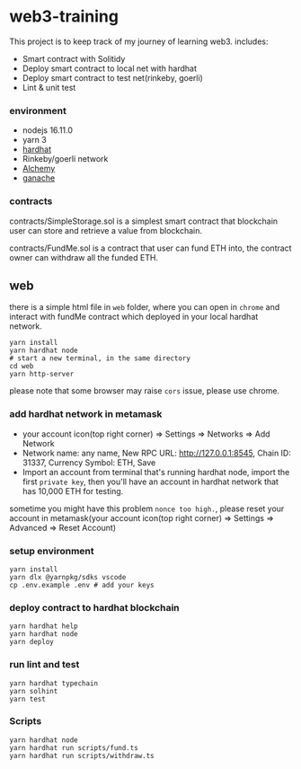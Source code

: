 # web3-training
This project is to keep track of my journey of learning web3. includes:
* Smart contract with Solitidy
* Deploy smart contract to local net with hardhat
* Deploy smart contract to test net(rinkeby, goerli)
* Lint & unit test

### environment
* nodejs 16.11.0
* yarn 3
* [hardhat](https://github.com/NomicFoundation/hardhat)
* Rinkeby/goerli network
* [Alchemy](https://www.alchemy.com/)
* [ganache](https://trufflesuite.com/ganache/)

### contracts
contracts/SimpleStorage.sol is a simplest smart contract that blockchain user can store and retrieve a value from blockchain.

contracts/FundMe.sol is a contract that user can fund ETH into, the contract owner can withdraw all the funded ETH. 

## web
there is a simple html file in `web` folder, where you can open in `chrome` and interact with fundMe contract which deployed in your local hardhat network.

```
yarn install
yarn hardhat node
# start a new terminal, in the same directory
cd web
yarn http-server
```

please note that some browser may raise `cors` issue, please use chrome.

### add hardhat network in metamask
* your account icon(top right corner) => Settings => Networks => Add Network
* Network name: any name, New RPC URL: http://127.0.0.1:8545, Chain ID: 31337, Currency Symbol: ETH, Save
* Import an account from terminal that's running hardhat node, import the first `private key`, then you'll have an account in hardhat network that has 10,000 ETH for testing.

sometime you might have this problem `nonce too high.`, please reset your account in metamask(your account icon(top right corner) => Settings => Advanced => Reset Account)

### setup environment
```
yarn install
yarn dlx @yarnpkg/sdks vscode
cp .env.example .env # add your keys
```

### deploy contract to hardhat blockchain
```shell
yarn hardhat help
yarn hardhat node
yarn deploy
```

### run lint and test
```shell
yarn hardhat typechain
yarn solhint
yarn test
```

### Scripts
``` shell
yarn hardhat node
yarn hardhat run scripts/fund.ts
yarn hardhat run scripts/withdraw.ts
```
